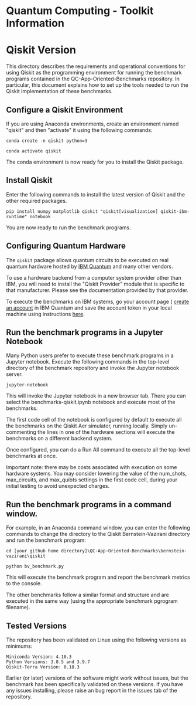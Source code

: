 # Quantum Computing - Toolkit Information

# Qiskit Version

This directory describes the requirements and operational conventions for using Qiskit as the programming environment for running the benchmark programs contained in the QC-App-Oriented-Benchmarks repository.
In particular, this document explains how to set up the tools needed to run the Qiskit implementation of these benchmarks.

## Configure a Qiskit Environment
If you are using Anaconda environments, create an environment named "qiskit" and then "activate" it using the following commands:

    conda create -n qiskit python=3

    conda activate qiskit

The conda environment is now ready for you to install the Qiskit package.

## Install Qiskit

Enter the following commands to install the latest version of Qiskit and the other required packages.

    pip install numpy matplotlib qiskit "qiskit[visualization] qiskit-ibm-runtime" notebook

You are now ready to run the benchmark programs.

## Configuring Quantum Hardware

The `qiskit` package allows quantum circuits to be executed on real quantum hardware hosted by [IBM Quantum](https://quantum-computing.ibm.com/) and many other vendors.

To use a hardware backend from a computer system provider other than IBM, you will need to install the "Qiskit Provider" module that is specific to that manufacturer. Please see the documentation provided by that provider.

To execute the benchmarks on IBM systems, go your account page (
[create an account](https://quantum-computing.ibm.com/docs/manage/account/) in IBM Quantum and save the account token in your local machine using instructions [here](https://quantum-computing.ibm.com/docs/manage/account/ibmq).

## Run the benchmark programs in a Jupyter Notebook

Many Python users prefer to execute these benchmark programs in a Jupyter notebook.
Execute the following commands in the top-level directory of the benchmark repository and invoke the Jupyter notebook server.

    jupyter-notebook
    
This will invoke the Jupyter notebook in a new browser tab. There you can select the benchmarks-qiskit.ipynb notebook and execute most of the benchmarks.

The first code cell of the notebook is configured by default to execute all the benchmarks on the Qiskit Aer simulator, running locally. Simply un-commenting the lines in one of the hardware sections will execute the benchmarks on a different backend system.
    
Once configured, you can do a Run All command to execute all the top-level benchmarks at once.

Important note: there may be costs associated with execution on some hardware systems. You may consider lowering the value of the num_shots, max_circuits, and max_quibts settings in the first code cell, during your initial testing to avoid unexpected charges.


## Run the benchmark programs in a command window.

For example, in an Anaconda command window, you can enter the following commands to change the directory to the Qiskit Bernstein-Vazirani directory and run the benchmark program:

    cd [your github home directory]\QC-App-Oriented-Benchmarks\bernstein-vazirani\qiskit
  
    python bv_benchmark.py
    
This will execute the benchmark program and report the benchmark metrics to the console.

The other benchmarks follow a similar format and structure and are executed in the same way (using the appropriate benchmark pgrogram filename).



## Tested Versions

The repository has been validated on Linux using the following versions as minimums:

    Miniconda Version: 4.10.3
    Python Versions: 3.8.5 and 3.9.7
    Qiskit-Terra Version: 0.18.3

Earlier (or later) versions of the software might work without issues, but the benchmark has been specifically validated on these versions. If you have any issues installing, please raise an bug report in the issues tab of the repository.

